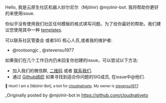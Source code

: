 Hello, 我是云原生社区机器人妙尔尼尔（Mjölnir)  @mjolnir-bot. 我将帮助你更好的来使用issue.

你似乎没有使用我们社区任何模板的格式填写问题。为了给你最好的帮助，我们建议您使用其中一种 [templates](https://github.com/cloudnativeto).

可以联系社区管委会 或者SIG 核心人员,或者我的维护者:
* @rootsongjc , @stevensu1977

如果我们在几个工作日内仍未回复你创建的issue，可以尝试以下方法:
* 加入我们的微信群, [二维码](https://cloudnative.to/contact/qrcode.jpg) 或者 [联系我们](https://cloudnative.to/contact/).
* 通过 [Github组织](https://github.com/orgs/cloudnativeto/people)  如果寻找到适合你问题的SIG成员, 在issue中@他们.

<sub>:owl: Hoot! I am a [Mjölnir-Bot], a bot for [cloudnativeto](https://github.com/cloudnativeto). My owner is [stevensu1977](https://github.com/stevensu1977).</sub>

_Originally posted by @mjolnir-bot in https://github.com/cloudnativeto
